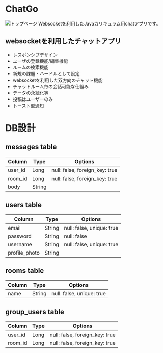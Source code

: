 # ChatGo
![トップページ](https://i.gyazo.com/2ecdb0294b30641fe12d3e475c9e60dd.png)
Websocketを利用したJavaカリキュラム用chatアプリです。

## websocketを利用したチャットアプリ
- レスポンシブデザイン
- ユーザの登録機能/編集機能
- ルームの検索機能
- 新規の課題・ハードルとして設定
- websocketを利用した双方向のチャット機能
- チャットルーム毎の会話可能な仕組み
- データの永続化等
- 投稿はユーザーのみ
- トースト型通知

# DB設計
## messages table
| Column   | Type   | Options                        |
| -------- | ------ | ------------------------------ |
| user_id  | Long   | null: false, foreign_key: true |
| room_id  | Long   | null: false, foreign_key: true |
| body     | String |                                |

## users table
| Column        | Type    | Options                        |
| ------------- | ------- | ------------------------------ |
| email         | String  | null: false, unique: true      |
| password      | String  | null: false                    |
| username      | String  | null: false, unique: true      |
| profile_photo | String  |                                |


## rooms table
| Column | Type   | Options                   |
| ------ | ------ | ------------------------- |
| name   | String | null: false, unique: true |


## group_users table
| Column   | Type | Options                        |
| -------- | ---- | ------------------------------ |
| user_id  | Long | null: false, foreign_key: true |
| room_id  | Long | null: false, foreign_key: true |
